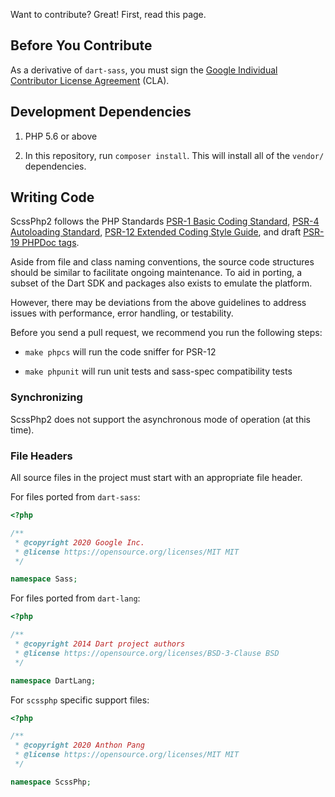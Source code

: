Want to contribute? Great! First, read this page.

## Before You Contribute

As a derivative of `dart-sass`, you must sign the [Google Individual Contributor
License Agreement][cla] (CLA).

[cla]: https://cla.developers.google.com/about/google-individual

## Development Dependencies

1. PHP 5.6 or above

2. In this repository, run `composer install`. This will install all of the
   `vendor/` dependencies.

## Writing Code

ScssPhp2 follows the PHP Standards [PSR-1 Basic Coding Standard][psr1], [PSR-4 Autoloading Standard][psr4], [PSR-12 Extended Coding Style Guide][psr12],
and draft [PSR-19 PHPDoc tags][psr19].

[psr1]: https://github.com/php-fig/fig-standards/blob/master/accepted/PSR-1-basic-coding-standard.md
[psr4]: https://github.com/php-fig/fig-standards/blob/master/accepted/PSR-4-autoloader-meta.md
[psr12]: https://github.com/php-fig/fig-standards/blob/master/accepted/PSR-12-extended-coding-style-guide.md
[psr19]: https://github.com/php-fig/fig-standards/blob/master/proposed/phpdoc-tags.md

Aside from file and class naming conventions, the source code structures should
be similar to facilitate ongoing maintenance. To aid in porting, a subset of the
Dart SDK and packages also exists to emulate the platform.

However, there may be deviations from the above guidelines to address issues
with performance, error handling, or testability.

Before you send a pull request, we recommend you run the following steps:

* `make phpcs` will run the code sniffer for PSR-12

* `make phpunit` will run unit tests and sass-spec compatibility tests

### Synchronizing

ScssPhp2 does not support the asynchronous mode of operation (at this time).

### File Headers

All source files in the project must start with an appropriate file header.

For files ported from `dart-sass`:
```php
<?php

/**
 * @copyright 2020 Google Inc.
 * @license https://opensource.org/licenses/MIT MIT
 */

namespace Sass;
```

For files ported from `dart-lang`:
```php
<?php

/**
 * @copyright 2014 Dart project authors
 * @license https://opensource.org/licenses/BSD-3-Clause BSD
 */

namespace DartLang;
```

For `scssphp` specific support files:
```php
<?php

/**
 * @copyright 2020 Anthon Pang
 * @license https://opensource.org/licenses/MIT MIT
 */

namespace ScssPhp;
```
